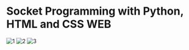 # Socket Programming with Python, HTML and CSS WEB

![1](https://user-images.githubusercontent.com/35347949/164988704-97487aa0-248a-46f3-a52e-4008776863e0.jpg)
![2](https://user-images.githubusercontent.com/35347949/164988706-ca6a81da-1532-44c2-83fd-14ff486d1036.jpg)
![3](https://user-images.githubusercontent.com/35347949/164988710-55a28a1e-631c-4667-81dd-5588e07fa44c.jpg)
